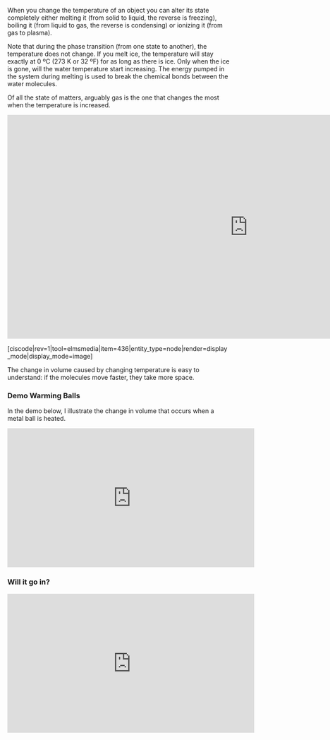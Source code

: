 When you change the temperature of an object you can alter its state completely either melting it (from solid to liquid, the reverse is freezing), boiling it (from liquid to gas, the reverse is condensing) or ionizing it (from gas to plasma).  
  
Note that during the phase transition (from one state to another), the temperature does not change. If you melt ice, the temperature will stay exactly at 0 ºC (273 K or 32 ºF) for as long as there is ice. Only when the ice is gone, will the water temperature start increasing. The energy pumped in the system during melting is used to break the chemical bonds between the water molecules.  
  
Of all the state of matters, arguably gas is the one that changes the most when the temperature is increased.

<iframe src="https://h5p.org/h5p/embed/78664" width="1090" height="507" frameborder="0" allowfullscreen="allowfullscreen"></iframe><script src="https://h5p.org/sites/all/modules/h5p/library/js/h5p-resizer.js" charset="UTF-8"></script>

[ciscode|rev=1|tool=elmsmedia|item=436|entity_type=node|render=display_mode|display_mode=image]

The change in volume caused by changing temperature is easy to understand: if the molecules move faster, they take more space. 

### Demo Warming Balls

In the demo below, I illustrate the change in volume that occurs when a metal ball is heated.

<iframe allowfullscreen="" frameborder="0" height="315" src="https://youtu.be/zUo-_xmYxZk" width="560"></iframe>

### Will it go in?

<iframe allowfullscreen="" frameborder="0" height="315" src="https://youtu.be/7hql0xoyzkQ" width="560"></iframe>